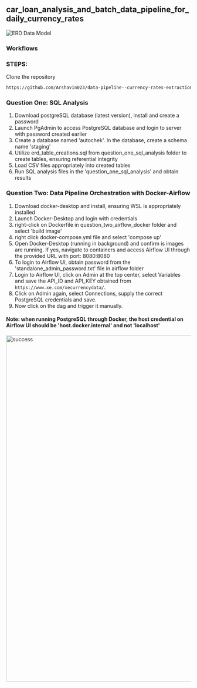 ## car_loan_analysis_and_batch_data_pipeline_for_daily_currency_rates

![ERD Data Model](https://github.com/Arshavin023/car_loan_analysis_and_batch_data_pipeline_for_daily_currency_rates/assets/77532336/ecdcdb09-4dbb-4ebb-8077-5bf5158b82b4)

### Workflows
### STEPS:
Clone the repository
```bash
https://github.com/Arshavin023/data-pipeline--currency-rates-extraction
```
### Question One: SQL Analysis
1. Download postgreSQL database (latest version), install and create a password
2. Launch PgAdmin to access PostgreSQL database and login to server with password created earlier
3. Create a database named 'autochek'. In the database, create a schema name 'staging'
4. Utilize erd_table_creations.sql from question_one_sql_analysis folder to create tables, ensuring referential integrity
6. Load CSV files appropriately into created tables
7. Run SQL analysis files in the 'question_one_sql_analysis' and obtain results

### Question Two: Data Pipeline Orchestration with Docker-Airflow
1. Download docker-desktop and install, ensuring WSL is appropriately installed
2. Launch Docker-Desktop and login with credentials
3. right-click on Dockerfile in question_two_airflow_docker folder and select 'build image'
4. right click docker-compose.yml file and select 'compose up'
5. Open Docker-Desktop (running in background) and confirm is images are running. If yes, navigate to containers and access Airflow UI through the provided URL with port: 8080:8080
6. To login to Airflow UI, obtain password from the 'standalone_admin_password.txt' file in airflow folder
7. Login to Airflow UI, click on Admin at the top center, select Variables and save the API_ID and API_KEY obtained from ```https://www.xe.com/xecurrencydata/```.
8. Click on Admin again, select Connections, supply the correct PostgreSQL credentials and save.
9. Now click on the dag and trigger it manually.

#### Note: when running PostgreSQL through Docker, the host credential on Airflow UI should be 'host.docker.internal' and not 'localhost'

<img width="943" alt="success" src="https://github.com/Arshavin023/SQL-Data-Analysis-and-data-pipeline-API_to_Postgres/assets/77532336/1b06b10e-18fa-49ad-b7b3-f5f6d43206c0">






